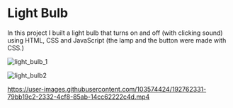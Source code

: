 # Light Bulb

In this project I built a light bulb that turns on and off (with clicking sound) using HTML, CSS and JavaScript 
(the lamp and the button were made with CSS.)

![light_bulb_1](https://user-images.githubusercontent.com/103574424/192762230-33d3f7d8-e3dc-4848-bae5-d473cbd85f7c.png)

![light_bulb2](https://user-images.githubusercontent.com/103574424/192762311-571ba9be-0c64-4f19-bdc6-2fbf4c2f3fdf.png)


https://user-images.githubusercontent.com/103574424/192762331-79bb19c2-2332-4cf8-85ab-14cc62222c4d.mp4


